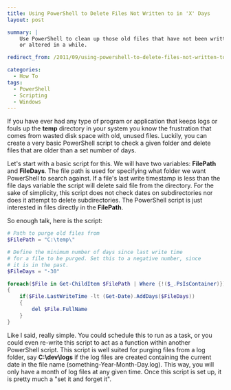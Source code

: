 ```yaml
---
title: Using PowerShell to Delete Files Not Written to in 'X' Days
layout: post

summary: |
    Use PowerShell to clean up those old files that have not been written to
    or altered in a while.

redirect_from: /2011/09/using-powershell-to-delete-files-not-written-to-in-x-days/

categories:
  - How To
tags:
  - PowerShell
  - Scripting
  - Windows
---
```


If you have ever had any type of program or application that keeps logs or fouls
up the **temp** directory in your system you know the frustration that comes
from wasted disk space with old, unused files. Luckily, you can create a very
basic PowerShell script to check a given folder and delete files that are older
than a set number of days.

Let's start with a basic script for this. We will have two variables:
**FilePath** and **FileDays**. The file path is used for specifying what folder
we want PowerShell to search against. If a file's last write timestamp is less
than the file days variable the script will delete said file from the directory.
For the sake of simplicity, this script does not check dates on subdirectories
nor does it attempt to delete subdirectories. The PowerShell script is just
interested in files directly in the **FilePath**.

So enough talk, here is the script:

```powershell
# Path to purge old files from
$FilePath = "C:\temp\"

# Define the minimum number of days since last write time
# for a file to be purged. Set this to a negative number, since
# it is in the past.
$FileDays = "-30"

foreach($File in Get-ChildItem $FilePath | Where {!($_.PsIsContainer)})
{
    if($File.LastWriteTime -lt (Get-Date).AddDays($FileDays))
    {
        del $File.FullName
    }
}
```

Like I said, really simple. You could schedule this to run as a task, or you
could even re-write this script to act as a function within another PowerShell
script. This script is well suited for purging files from a log folder, say
**C:\dev\logs** if the log files are created containing the current date in the
file name (something-Year-Month-Day.log). This way, you will only have a month
of log files at any given time. Once this script is set up, it is pretty much a
"set it and forget it".
